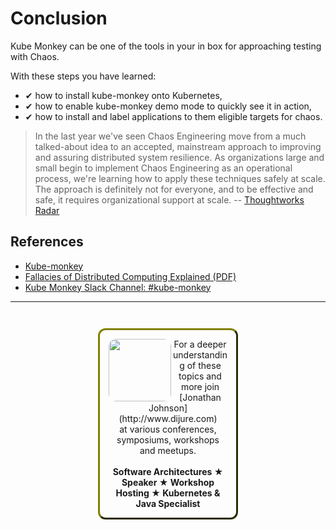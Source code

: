 # Conclusion #

Kube Monkey can be one of the tools in your in box for approaching testing with Chaos.

With these steps you have learned:

- &#x2714; how to install kube-monkey onto Kubernetes,
- &#x2714; how to enable kube-monkey demo mode to quickly see it in action,
- &#x2714; how to install and label applications to them eligible targets for chaos.

> In the last year we've seen Chaos Engineering move from a much talked-about idea to an accepted, mainstream approach to improving and assuring distributed system resilience. As organizations large and small begin to implement Chaos Engineering as an operational process, we're learning how to apply these techniques safely at scale. The approach is definitely not for everyone, and to be effective and safe, it requires organizational support at scale. -- [Thoughtworks Radar](https://www.thoughtworks.com/radar/techniques/chaos-engineering)

## References ##

- [Kube-monkey](#kube-monkey)
- [Fallacies of Distributed Computing Explained (PDF)](http://www.rgoarchitects.com/Files/fallacies.pdf)
- [Kube Monkey Slack Channel: #kube-monkey](https://kubernetes.slack.com/messages/kube-monkey)

------
<p style="text-align: center; padding: 1em; margin: 3em; margin-left: 10em; margin-right: 10em; border-; 1px; border-color: olive;  border-radius: 12px; border-style:outset">
<img align="left" src="/javajon/courses/kubernetes-chaos/kube-monkey/assets/jonathan-johnson.jpg" width="100" style="border-radius: 12px">
For a deeper understanding of these topics and more join <br>[Jonathan Johnson](http://www.dijure.com)<br> at various conferences, symposiums, workshops and meetups.
<br><br>
<b>Software Architectures ★ Speaker ★ Workshop Hosting ★ Kubernetes & Java Specialist</b>
</p>
